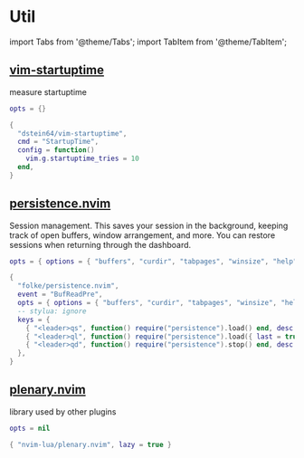 # Util

<!-- plugins:start -->

import Tabs from '@theme/Tabs';
import TabItem from '@theme/TabItem';

## [vim-startuptime](https://github.com/dstein64/vim-startuptime)

 measure startuptime


<Tabs>

<TabItem value="opts" label="Options">

```lua
opts = {}
```

</TabItem>


<TabItem value="code" label="Full Spec">

```lua
{
  "dstein64/vim-startuptime",
  cmd = "StartupTime",
  config = function()
    vim.g.startuptime_tries = 10
  end,
}
```

</TabItem>

</Tabs>

## [persistence.nvim](https://github.com/folke/persistence.nvim)

 Session management. This saves your session in the background,
 keeping track of open buffers, window arrangement, and more.
 You can restore sessions when returning through the dashboard.


<Tabs>

<TabItem value="opts" label="Options">

```lua
opts = { options = { "buffers", "curdir", "tabpages", "winsize", "help", "globals", "skiprtp" } }
```

</TabItem>


<TabItem value="code" label="Full Spec">

```lua
{
  "folke/persistence.nvim",
  event = "BufReadPre",
  opts = { options = { "buffers", "curdir", "tabpages", "winsize", "help", "globals", "skiprtp" } },
  -- stylua: ignore
  keys = {
    { "<leader>qs", function() require("persistence").load() end, desc = "Restore Session" },
    { "<leader>ql", function() require("persistence").load({ last = true }) end, desc = "Restore Last Session" },
    { "<leader>qd", function() require("persistence").stop() end, desc = "Don't Save Current Session" },
  },
}
```

</TabItem>

</Tabs>

## [plenary.nvim](https://github.com/nvim-lua/plenary.nvim)

 library used by other plugins


<Tabs>

<TabItem value="opts" label="Options">

```lua
opts = nil
```

</TabItem>


<TabItem value="code" label="Full Spec">

```lua
{ "nvim-lua/plenary.nvim", lazy = true }
```

</TabItem>

</Tabs>

<!-- plugins:end -->
